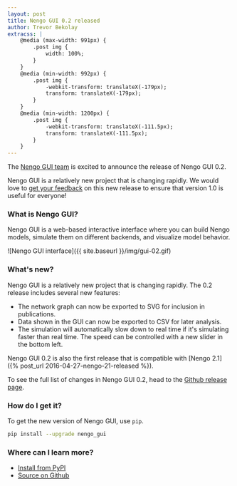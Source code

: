 ```yaml
---
layout: post
title: Nengo GUI 0.2 released
author: Trevor Bekolay
extracss: |
    @media (max-width: 991px) {
        .post img {
            width: 100%;
        }
    }
    @media (min-width: 992px) {
        .post img {
            -webkit-transform: translateX(-179px);
            transform: translateX(-179px);
        }
    }
    @media (min-width: 1200px) {
        .post img {
            -webkit-transform: translateX(-111.5px);
            transform: translateX(-111.5px);
        }
    }
---
```


The [Nengo GUI team](https://github.com/nengo/nengo_gui/blob/master/CONTRIBUTORS.rst)
is excited to announce the release of Nengo GUI 0.2.

Nengo GUI is a relatively new project that is changing rapidly.
We would love to
[get your feedback](https://github.com/nengo/nengo_gui/issues)
on this new release
to ensure that version 1.0 is useful for everyone!

### What is Nengo GUI?

Nengo GUI is a web-based interactive interface
where you can build Nengo models,
simulate them on different backends,
and visualize model behavior.

![Nengo GUI interface]({{ site.baseurl }}/img/gui-02.gif)

### What's new?

Nengo GUI is a relatively new project that is changing rapidly.
The 0.2 release includes several new features:

- The network graph can now be exported to SVG for inclusion in publications.
- Data shown in the GUI can now be exported to CSV for later analysis.
- The simulation will automatically slow down to real time
  if it's simulating faster than real time.
  The speed can be controlled with a new slider in the bottom left.

Nengo GUI 0.2 is also the first release that is compatible with
[Nengo 2.1]({% post_url 2016-04-27-nengo-21-released %}).

To see the full list of changes in Nengo GUI 0.2, head to the
[Github release page](https://github.com/nengo/nengo_gui/releases/tag/v0.2.0).

### How do I get it?

To get the new version of Nengo GUI, use `pip`.

```bash
pip install --upgrade nengo_gui
```

### Where can I learn more?

- [Install from PyPI](https://pypi.python.org/pypi/nengo_gui)
- [Source on Github](https://github.com/nengo/nengo_gui)
